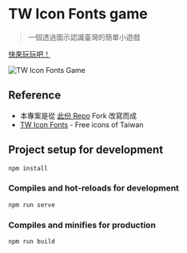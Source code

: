 
# TW Icon Fonts game

> 一個透過圖示認識臺灣的簡單小遊戲

[快來玩玩吧！](https://git.io/JvvfT)

![TW Icon Fonts Game](https://upload.cc/i1/2020/01/14/xaK2hX.png)


## Reference

- 本專案是從 [此份 Repo](https://github.com/Naahuel/flags-game) Fork 改寫而成
- [TW Icon Fonts](https://www.twicon.page/index.html) - Free icons of Taiwan

## Project setup for development
```
npm install
```

### Compiles and hot-reloads for development
```
npm run serve
```

### Compiles and minifies for production
```
npm run build
```
